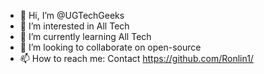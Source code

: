 - 👋 Hi, I’m @UGTechGeeks
- 👀 I’m interested in All Tech
- 🌱 I’m currently learning All Tech
- 💞️ I’m looking to collaborate on open-source
- 📫 How to reach me: Contact https://github.com/Ronlin1/

<!---
UGTechGeeks/UGTechGeeks is a ✨ special ✨ repository because its `README.md` (this file) appears on your GitHub profile.
You can click the Preview link to take a look at your changes.
--->
